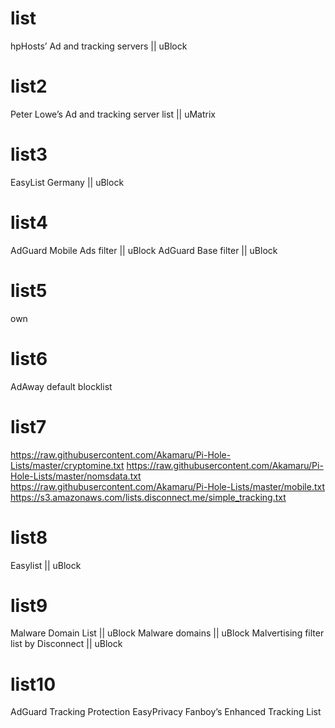 # list
hpHosts’ Ad and tracking servers || uBlock
# list2
Peter Lowe’s Ad and tracking server list || uMatrix
# list3
EasyList Germany || uBlock
# list4
AdGuard Mobile Ads filter || uBlock
AdGuard Base filter || uBlock
# list5
own
# list6
AdAway default blocklist
# list7
https://raw.githubusercontent.com/Akamaru/Pi-Hole-Lists/master/cryptomine.txt
https://raw.githubusercontent.com/Akamaru/Pi-Hole-Lists/master/nomsdata.txt
https://raw.githubusercontent.com/Akamaru/Pi-Hole-Lists/master/mobile.txt
https://s3.amazonaws.com/lists.disconnect.me/simple_tracking.txt
# list8
Easylist || uBlock
# list9
Malware Domain List || uBlock
Malware domains || uBlock
Malvertising filter list by Disconnect || uBlock
# list10
AdGuard Tracking Protection
EasyPrivacy
Fanboy’s Enhanced Tracking List
